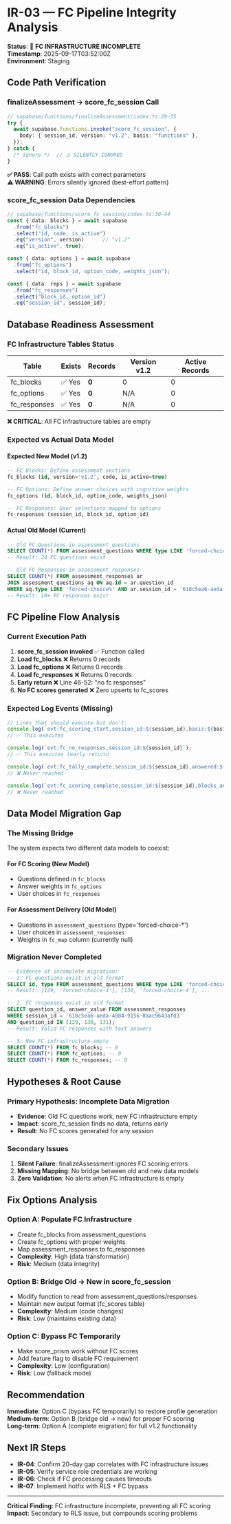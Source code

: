 # IR-03 — FC Pipeline Integrity Analysis

**Status**: 🔴 **FC INFRASTRUCTURE INCOMPLETE**  
**Timestamp**: 2025-09-17T03:52:00Z  
**Environment**: Staging

## Code Path Verification

### finalizeAssessment → score_fc_session Call
```typescript
// supabase/functions/finalizeAssessment/index.ts:29-35
try {
  await supabase.functions.invoke("score_fc_session", {
    body: { session_id, version: "v1.2", basis: "functions" },
  });
} catch {
  /* ignore */  // ⚠️ SILENTLY IGNORED
}
```

**✅ PASS**: Call path exists with correct parameters  
**⚠️ WARNING**: Errors silently ignored (best-effort pattern)

### score_fc_session Data Dependencies
```typescript
// supabase/functions/score_fc_session/index.ts:30-44
const { data: blocks } = await supabase
  .from("fc_blocks")
  .select("id, code, is_active")
  .eq("version", version)      // "v1.2"
  .eq("is_active", true);

const { data: options } = await supabase
  .from("fc_options")
  .select("id, block_id, option_code, weights_json");

const { data: reps } = await supabase
  .from("fc_responses")
  .select("block_id, option_id")
  .eq("session_id", session_id);
```

## Database Readiness Assessment

### FC Infrastructure Tables Status
| Table | Exists | Records | Version v1.2 | Active Records |
|-------|--------|---------|---------------|----------------|
| fc_blocks | ✅ Yes | **0** | 0 | 0 |
| fc_options | ✅ Yes | **0** | N/A | 0 |
| fc_responses | ✅ Yes | **0** | N/A | 0 |

**❌ CRITICAL**: All FC infrastructure tables are empty

### Expected vs Actual Data Model

#### Expected New Model (v1.2)
```sql
-- FC Blocks: Define assessment sections
fc_blocks (id, version='v1.2', code, is_active=true)

-- FC Options: Define answer choices with cognitive weights  
fc_options (id, block_id, option_code, weights_json)

-- FC Responses: User selections mapped to options
fc_responses (session_id, block_id, option_id)
```

#### Actual Old Model (Current)
```sql
-- Old FC Questions in assessment_questions
SELECT COUNT(*) FROM assessment_questions WHERE type LIKE 'forced-choice%';
-- Result: 24 FC questions exist

-- Old FC Responses in assessment_responses  
SELECT COUNT(*) FROM assessment_responses ar 
JOIN assessment_questions aq ON aq.id = ar.question_id
WHERE aq.type LIKE 'forced-choice%' AND ar.session_id = '618c5ea6-aeda-4084-9156-0aac9643afd3';
-- Result: 10+ FC responses exist
```

## FC Pipeline Flow Analysis

### Current Execution Path
1. **score_fc_session invoked** ✅ Function called
2. **Load fc_blocks** ❌ Returns 0 records  
3. **Load fc_options** ❌ Returns 0 records
4. **Load fc_responses** ❌ Returns 0 records  
5. **Early return** ❌ Line 46-52: "no fc responses"
6. **No FC scores generated** ❌ Zero upserts to fc_scores

### Expected Log Events (Missing)
```typescript
// Lines that should execute but don't:
console.log(`evt:fc_scoring_start,session_id:${session_id},basis:${basis},version:${version}`);
// ✅ This executes

console.log(`evt:fc_no_responses,session_id:${session_id}`);  
// ✅ This executes (early return)

console.log(`evt:fc_tally_complete,session_id:${session_id},answered:${answered},keys:${Object.keys(tally).length}`);
// ❌ Never reached

console.log(`evt:fc_scoring_complete,session_id:${session_id},blocks_answered:${answered}`);
// ❌ Never reached
```

## Data Model Migration Gap

### The Missing Bridge
The system expects two different data models to coexist:

#### For FC Scoring (New Model)
- Questions defined in `fc_blocks`
- Answer weights in `fc_options`  
- User choices in `fc_responses`

#### For Assessment Delivery (Old Model)  
- Questions in `assessment_questions` (type='forced-choice-*')
- User choices in `assessment_responses`
- Weights in `fc_map` column (currently null)

### Migration Never Completed
```sql
-- Evidence of incomplete migration:
-- 1. FC questions exist in old format
SELECT id, type FROM assessment_questions WHERE type LIKE 'forced-choice%' LIMIT 3;
-- Result: [129, 'forced-choice-4'], [130, 'forced-choice-4'], ...

-- 2. FC responses exist in old format  
SELECT question_id, answer_value FROM assessment_responses 
WHERE session_id = '618c5ea6-aeda-4084-9156-0aac9643afd3'
AND question_id IN (129, 130, 131);
-- Result: Valid FC responses with text answers

-- 3. New FC infrastructure empty
SELECT COUNT(*) FROM fc_blocks; -- 0
SELECT COUNT(*) FROM fc_options; -- 0  
SELECT COUNT(*) FROM fc_responses; -- 0
```

## Hypotheses & Root Cause

### Primary Hypothesis: Incomplete Data Migration
- **Evidence**: Old FC questions work, new FC infrastructure empty
- **Impact**: score_fc_session finds no data, returns early
- **Result**: No FC scores generated for any session

### Secondary Issues
1. **Silent Failure**: finalizeAssessment ignores FC scoring errors
2. **Missing Mapping**: No bridge between old and new data models
3. **Zero Validation**: No alerts when FC infrastructure is empty

## Fix Options Analysis

### Option A: Populate FC Infrastructure
- Create fc_blocks from assessment_questions  
- Create fc_options with proper weights
- Map assessment_responses to fc_responses
- **Complexity**: High (data transformation)
- **Risk**: Medium (data integrity)

### Option B: Bridge Old → New in score_fc_session
- Modify function to read from assessment_questions/responses
- Maintain new output format (fc_scores table)
- **Complexity**: Medium (code changes)
- **Risk**: Low (maintains existing data)

### Option C: Bypass FC Temporarily  
- Make score_prism work without FC scores
- Add feature flag to disable FC requirement
- **Complexity**: Low (configuration)
- **Risk**: Low (fallback mode)

## Recommendation

**Immediate**: Option C (bypass FC temporarily) to restore profile generation  
**Medium-term**: Option B (bridge old → new) for proper FC scoring  
**Long-term**: Option A (complete migration) for full v1.2 functionality

## Next IR Steps

- **IR-04**: Confirm 20-day gap correlates with FC infrastructure issues
- **IR-05**: Verify service role credentials are working  
- **IR-06**: Check if FC processing causes timeouts
- **IR-07**: Implement hotfix with RLS + FC bypass

---
**Critical Finding**: FC infrastructure incomplete, preventing all FC scoring  
**Impact**: Secondary to RLS issue, but compounds scoring problems
